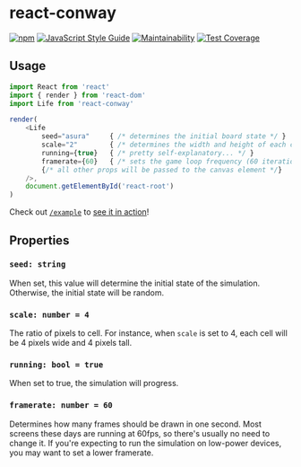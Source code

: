 # react-conway

[![npm](https://img.shields.io/npm/v/react-conway.svg)](https://www.npmjs.com/package/react-conway) [![JavaScript Style Guide](https://img.shields.io/badge/code_style-standard-brightgreen.svg)](https://standardjs.com) [![Maintainability](https://api.codeclimate.com/v1/badges/36ef2a746b94a3af995a/maintainability)](https://codeclimate.com/github/mayavera/react-conway/maintainability) [![Test Coverage](https://api.codeclimate.com/v1/badges/36ef2a746b94a3af995a/test_coverage)](https://codeclimate.com/github/mayavera/react-conway/test_coverage)

## Usage

```js
import React from 'react'
import { render } from 'react-dom'
import Life from 'react-conway'

render(
    <Life
        seed="asura"     { /* determines the initial board state */ }
        scale="2"        { /* determines the width and height of each cell */ }
        running={true}   { /* pretty self-explanatory... */ }
        framerate={60}   { /* sets the game loop frequency (60 iterations per second) */ }
        {/* all other props will be passed to the canvas element */}
    />,
    document.getElementById('react-root')
)
```

Check out [`/example`](example) to [see it in action](http://mayavera.github.io/react-conway)!

## Properties

### `seed: string`

When set, this value will determine the initial state of the simulation. Otherwise, the initial state will be random.

### `scale: number = 4`

The ratio of pixels to cell. For instance, when `scale` is set to 4, each cell will be 4 pixels wide and 4 pixels tall.

### `running: bool = true`

When set to true, the simulation will progress.

### `framerate: number = 60`

Determines how many frames should be drawn in one second. Most screens these days are running at 60fps, so there's usually no need to change it. If you're expecting to run the simulation on low-power devices, you may want to set a lower framerate.
